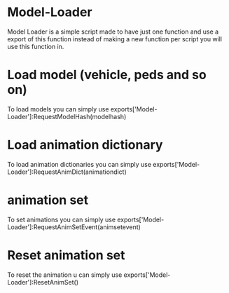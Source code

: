 # Model-Loader
Model Loader is a simple script made to have just one function and use a export of this function instead of making a new function per script you will use this function in.

# Load model (vehicle, peds and so on)
To load models you can simply use exports['Model-Loader']:RequestModelHash(modelhash)

# Load animation dictionary
To load animation dictionaries you can simply use exports['Model-Loader']:RequestAnimDict(animationdict)

# animation set
To set animations you can simply use exports['Model-Loader']:RequestAnimSetEvent(animsetevent)

# Reset animation set
To reset the animation u can simply use exports['Model-Loader']:ResetAnimSet()

